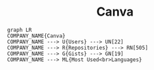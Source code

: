 <h1 align="center">Canva</h1>

```mermaid
graph LR
COMPANY_NAME{Canva}
COMPANY_NAME ---> U{Users} ---> UN[22]
COMPANY_NAME ---> R{Repositories} ---> RN[505]
COMPANY_NAME ---> G{Gists} ---> GN[19]
COMPANY_NAME ---> ML{Most Used<br>Languages}
```
